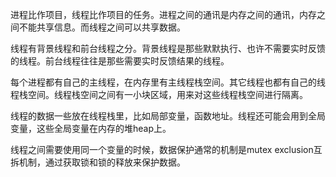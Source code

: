 进程比作项目，线程比作项目的任务。进程之间的通讯是内存之间的通讯，内存之间不能共享信息。而线程之间可以共享数据。

线程有背景线程和前台线程之分。背景线程是那些默默执行、也许不需要实时反馈的线程。前台线程往往是那些需要实时反馈结果的线程。

每个进程都有自己的主线程，在内存里有主线程栈空间。其它线程也都有自己的线程栈空间。线程栈空间之间有一小块区域，用来对这些线程栈空间进行隔离。

线程的数据一些放在线程栈里，比如局部变量，函数地址。线程还可能会用到全局变量，这些全局变量在内存的堆heap上。

线程之间需要使用同一个变量的时候，数据保护通常的机制是mutex exclusion互拆机制，通过获取锁和锁的释放来保护数据。